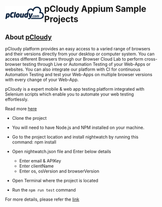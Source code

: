 <h1 style="display:flex;flex-direction:row;align-items: center;"><a target="_blank" rel="noopener noreferrer" href="https://www.pcloudy.com"><img src="/images/pcloudy.png" style="max-width:100%;"></a><span>pCloudy Appium Sample Projects</span></h1>

## About [pCloudy](https://www.pcloudy.com)

pCloudy platform provides an easy access to a varied range of browsers and their versions directly from your desktop or computer system. You can access different Browsers through our Browser Cloud Lab to perform cross-browser testing through Live or Automation Testing of your Web-Apps or websites. You can also integrate our platform with CI for continuous Automation Testing and test your Web-Apps on multiple browser versions with every change of your Web-App.

pCloudy is a expert mobile & web app testing platform integrated with Selenium scripts which enable you to automate your web testing effortlessly.

Read more [here](https://www.pcloudy.com/scale-cross-browser-testing-with-browser-cloud/?utm_source=topbar&utm_medium=website&utm_term=p&utm_campaign=website)

* Clone the project </br>
* You will need to have Node.js and NPM installed on your machine. 
* Go to the project location and install nightwatch by running this command: npm install
* Open nightwatch.json file and Enter below details </br>
     * Enter email & APIKey
     * Enter clientName
     * Enter os, osVersion and browserVersion
    
* Open Terminal where the project is located </br>
* Run the `npm run test` command </br>


For more details, please refer the [link](https://www.pcloudy.com/mobile-application-testing-documentation/desktop-web-testing.php)



 
